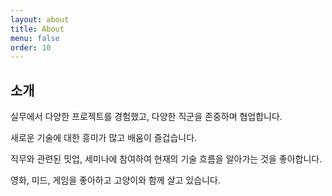 ```yaml
---
layout: about
title: About
menu: false
order: 10
---
```


## 소개

실무에서 다양한 프로젝트를 경험했고, 다양한 직군을 존중하며 협업합니다.

새로운 기술에 대한 흥미가 많고 배움이 즐겁습니다.

직무와 관련된 밋업, 세미나에 참여하여 현재의 기술 흐름을 알아가는 것을 좋아합니다.

영화, 미드, 게임을 좋아하고 고양이와 함께 살고 있습니다.
